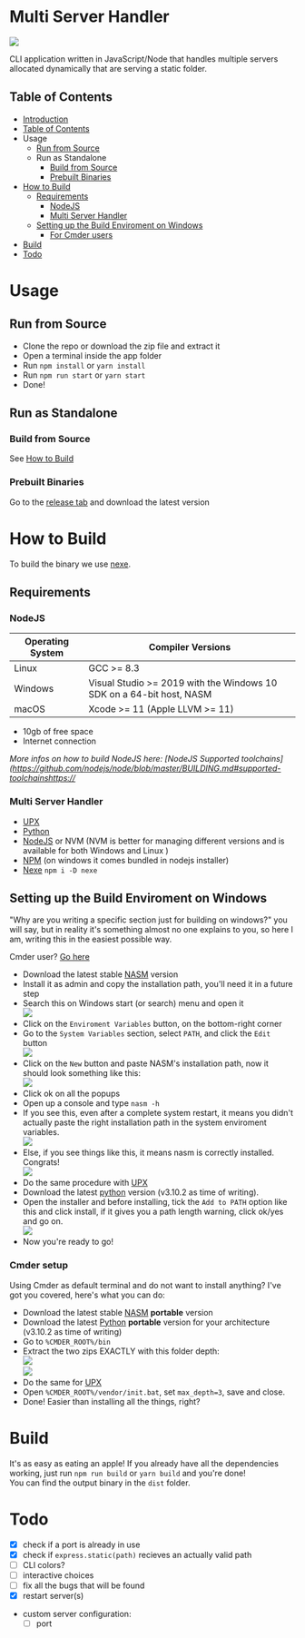 # Multi Server Handler <a name="introduction"></a>

![](./readme_data/preview.png)

CLI application written in JavaScript/Node that handles multiple servers allocated dynamically that are serving a static folder.

## Table of Contents <a name="Table-of-Contents"></a>

-   [Introduction](#introduction)
-   [Table of Contents](#Table-of-Contents)
-   Usage
    -   [Run from Source](#run-from-source)
    -   Run as Standalone
        -   [Build from Source](#build-from-source)
        -   [Prebuilt Binaries](#pebuilt-binaries)
-   [How to Build](#how-to-build)
    -   [Requirements](#requirements)
        -   [NodeJS](#nodejs)
        -   [Multi Server Handler](#multi-server-handler)
    -   [Setting up the Build Enviroment on Windows](#setup-windows-build-enviroment)
        -   [For Cmder users](#cmder-setup)
-   [Build](#build)
-   [Todo](#todo)

<!-- -   [Setting up the Build Enviroment on Linux](#setup-linux-build-enviroment) !-->

# Usage

## Run from Source <a name="run-from-source"></a>

-   Clone the repo or download the zip file and extract it
-   Open a terminal inside the app folder
-   Run `npm install` or `yarn install`
-   Run `npm run start` or `yarn start`
-   Done!

## Run as Standalone

### Build from Source <a name="build-from-source"></a>

See [How to Build](#how-to-build)

### Prebuilt Binaries <a name="pebuilt-binaries"></a>

Go to the [release tab](https://github.com/Relepega/multi-server-handler/releases) and download the latest version

# How to Build <a name="how-to-build"></a>

To build the binary we use [nexe](https://github.com/nexe/nexe).

## Requirements <a name="requirements"></a>

### NodeJS <a name="nodejs"></a>

| Operating System | Compiler Versions                                                    |
| ---------------- | -------------------------------------------------------------------- |
| Linux            | GCC >= 8.3                                                           |
| Windows          | Visual Studio >= 2019 with the Windows 10 SDK on a 64-bit host, NASM |
| macOS            | Xcode >= 11 (Apple LLVM >= 11)                                       |

-   10gb of free space
-   Internet connection

_More infos on how to build NodeJS here: [NodeJS Supported toolchains](https://github.com/nodejs/node/blob/master/BUILDING.md#supported-toolchainshttps://_

### Multi Server Handler <a name="multi-server-handler"></a>

-   [UPX](https://upx.github.io/)
-   [Python](https://python.org)
-   [NodeJS](https://nodejs.org/en/) or NVM (NVM is better for managing different versions and is available for both Windows and Linux )
-   [NPM](https://www.npmjs.com/) (on windows it comes bundled in nodejs installer)
-   [Nexe](https://github.com/nexe/nexe) `npm i -D nexe`

## Setting up the Build Enviroment on Windows <a name="setup-windows-build-enviroment"></a>

"Why are you writing a specific section just for building on windows?" you will say, but in reality it's something almost no one explains to you, so here I am, writing this in the easiest possible way.

Cmder user? [Go here](#cmder-setup)

-   Download the latest stable [NASM](https://nasm.us/) version
-   Install it as admin and copy the installation path, you'll need it in a future step
-   Search this on Windows start (or search) menu and open it
    <br>![](./readme_data/win_001.png)
-   Click on the `Enviroment Variables` button, on the bottom-right corner
-   Go to the `System Variables` section, select `PATH`, and click the `Edit` button
    <br>![](./readme_data/win_002.png)
-   Click on the `New` button and paste NASM's installation path, now it should look something like this:
    <br>![](./readme_data/win_003.png)
-   Click ok on all the popups
-   Open up a console and type `nasm -h`
-   If you see this, even after a complete system restart, it means you didn't actually paste the right installation path in the system enviroment variables.
    <br>![](./readme_data/win_004.png)
-   Else, if you see things like this, it means nasm is correctly installed. Congrats!
    <br>![](./readme_data/win_005.png)
-   Do the same procedure with [UPX](https://upx.github.io/)
-   Download the latest [python](https://python.org) version (v3.10.2 as time of writing).
-   Open the installer and before installing, tick the `Add to PATH` option like this and click install, if it gives you a path length warning, click ok/yes and go on.
    <br>![](./readme_data/win_006.png)
-   Now you're ready to go!

### Cmder setup <a name="cmder-setup"></a>

Using Cmder as default terminal and do not want to install anything? I've got you covered, here's what you can do:

-   Download the latest stable [NASM](https://nasm.us/) **portable** version
-   Download the latest [Python](https://python.org) **portable** version for your architecture (v3.10.2 as time of writing)
-   Go to `%CMDER_ROOT%/bin`
-   Extract the two zips EXACTLY with this folder depth:
    <br>![](./readme_data/win_007.png)
    <br>![](./readme_data/win_008.png)
-   Do the same for [UPX](https://upx.github.io/)
-   Open `%CMDER_ROOT%/vendor/init.bat`, set `max_depth=3`, save and close.
-   Done! Easier than installing all the things, right?

# Build <a name="build"></a>

It's as easy as eating an apple! If you already have all the dependencies working, just run `npm run build` or `yarn build` and you're done!<br>
You can find the output binary in the `dist` folder.

# Todo <a name="todo"></a>

-   [x] check if a port is already in use
-   [x] check if `express.static(path)` recieves an actually valid path
-   [ ] CLI colors?
-   [ ] interactive choices
-   [ ] fix all the bugs that will be found
-   [x] restart server(s)
-   custom server configuration:
    -   [ ] port
